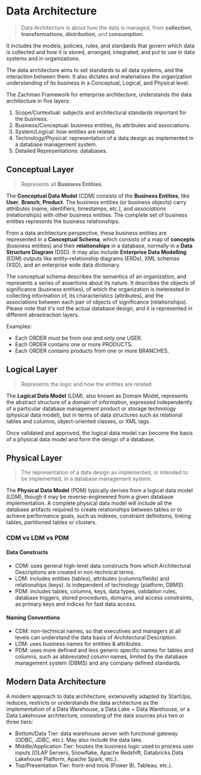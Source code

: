 # Data Architecture
> Data Architecture is about how the data is managed, from **collection**, **transformations**, **distribution**, and **consumption**.

It includes the models, policies, rules, and standards that govern which data is collected and how it is stored, arranged, integrated, and put to use in data systems and in organizations.

The data architecture aims to set standards to all data systems, and the interaction between them. It also dictates and materialises the organization understanding of its business in a Conceptual, Logical, and Physical level.

The Zachman Framework for enterprise architecture, understands the data architecture in five layers:
1. Scope/Contextual: subjects and architectural standards important for the business.
2. Business/Conceptual: business entities, its attributes and associations.
3. System/Logical: how entities are related.
4. Technology/Physical: representation of a data design as implemented in a database management system.
5. Detailed Representations: databases.

## Conceptual Layer
> Represents all **Business Entities**.

The **Conceptual Data Model** (CDM) consists of the **Business Entities**, like **User**, **Branch**, **Product**.
The business entities (or business objects) carry *attributes* (name, identifiers, timestamps, etc.), and *associations* (relationships) with other business entities.
The complete set of business entities represents the business relationships.

From a data architecture perspective, these business entities are represented in a **Conceptual Schema**, which consists of a map of **concepts** (business entities) and their **relationships** in a database, normally in a **Data Structure Diagram** (DSD). It may also include **Enterprise Data Modelling** (EDM) outputs like  entity–relationship diagrams (ERDs), XML schemas (XSD), and an enterprise wide data dictionary.

The conceptual schema describes the semantics of an organization, and represents a series of assertions about its nature. It describes the objects of significance (business entities), of which the organization is ineterested in collecting information of, its characteristics (attributes), and the associations between each pair of objects of significance (relationships).
Please note that it's not the actual database design, and it is represented in different abrastraction layers.

Examples:
- Each ORDER must be from one and only one USER.
- Each ORDER contains one or more PRODUCTS.
- Each ORDER contains products from one or more BRANCHES.

## Logical Layer
> Represents the logic and how the entities are related.

The **Logical Data Model** (LDM), also known as Domain Model, represents the abstract structure of a domain of information, expressed independently of a particular database management product or storage technology (physical data model), but in terms of data structures such as relational tables and columns, object-oriented classes, or XML tags.

Once validated and approved, the logical data model can become the basis of a physical data model and form the design of a database.

## Physical Layer
> The representation of a data design as implemented, or intended to be implemented, in a database management system.

The **Physical Data Model** (PDM) typically derives from a logical data model (LDM), though it may be reverse-engineered from a given database implementation. A complete physical data model will include all the database artifacts required to create relationships between tables or to achieve performance goals, such as indexes, constraint definitions, linking tables, partitioned tables or clusters.

### CDM vs LDM vs PDM
#### Data Constructs
- CDM: uses general high-level data constructs from which Architectural Descriptions are created in non-technical terms.
- LDM: includes entities (tables), attributes (columns/fields) and relationships (keys). Is independent of technology (platform, DBMS).
- PDM:  includes tables, columns, keys, data types, validation rules, database triggers, stored procedures, domains, and access constraints, as primary keys and indices for fast data access.

#### Naming Conventions
- CDM: non-technical names, so that executives and managers at all levels can understand the data basis of Architectural Description.
- LDM: uses business names for entities & attributes.
- PDM: uses more defined and less generic specific names for tables and columns, such as abbreviated column names, limited by the database management system (DBMS) and any company defined standards.

## Modern Data Architecture
A modern approach to data architecture, extensivelly adapted by StartUps, reduces, restricts or understands the data architecture as the implementation of a Data Warehouse, a Data Lake + Data Warehouse, or a Data Lakehouse architecture, consisting of the data sources plus two or three tiers:
- Bottom/Data Tier: data warehouse server with functional gateway (ODBC, JDBC, etc.). May also include the data lake.
- Middle/Application Tier: houses the business logic used to process user inputs (OLAP Servers, Snowflake, Apache Redshift, Databricks Data Lakehouse Platform, Apache Spark, etc.).
- Top/Presentation Tier: front-end tools (Power BI, Tableau, etc.).